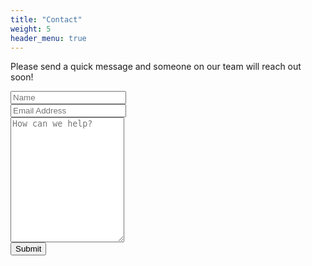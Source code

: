 ```yaml
---
title: "Contact"
weight: 5
header_menu: true
---
```


Please send a quick message and someone on our team will reach out soon!

<div class="container">
  <form method="Post" action="https://n8n.kilpen.com/webhook/88699d08-789f-4f61-91f5-9c4e4ffff343">
    <div class="row">
      <div class="col-100">
        <input type="text" id="name" name="name" placeholder="Name">
      </div>
    </div>
    <div class="row">
      <div class="col-100">
        <input type="text" id="email" name="email" placeholder="Email Address">
      </div>
    </div>
    <div class="row">
      <div class="col-100">
        <textarea id="message" name="message" placeholder="How can we help?" style="height:200px"></textarea>
      </div>
    </div>
    <div class="row">
      <input type="submit" value="Submit">
    </div>
  </form>
</div>